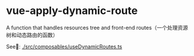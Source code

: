 # vue-apply-dynamic-route

A function that handles resources tree and front-end routes（一个处理资源树和动态路由的函数）

See👀: [./src/composables/useDynamicRoutes.ts](./src/composables/useDynamicRoutes.ts)
